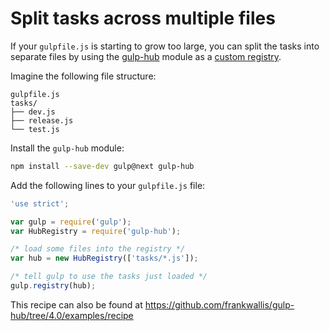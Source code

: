 <!-- front-matter
id: split-tasks-across-multiple-files
title: Split Tasks Across Multiple Files
hide_title: true
sidebar_label: Split Tasks Across Multiple Files
-->

# Split tasks across multiple files

If your `gulpfile.js` is starting to grow too large, you can split the tasks
into separate files by using the [gulp-hub](https://github.com/frankwallis/gulp-hub/tree/4.0)
module as a [custom registry](https://github.com/phated/undertaker#registryregistryinstance).

Imagine the following file structure:

```
gulpfile.js
tasks/
├── dev.js
├── release.js
└── test.js
```

Install the `gulp-hub` module:

```sh
npm install --save-dev gulp@next gulp-hub
```

Add the following lines to your `gulpfile.js` file:

```js
'use strict';

var gulp = require('gulp');
var HubRegistry = require('gulp-hub');

/* load some files into the registry */
var hub = new HubRegistry(['tasks/*.js']);

/* tell gulp to use the tasks just loaded */
gulp.registry(hub);
```

This recipe can also be found at https://github.com/frankwallis/gulp-hub/tree/4.0/examples/recipe
